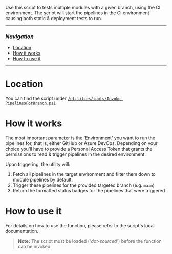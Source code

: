 Use this script to tests multiple modules with a given branch, using the CI environment. The script will start the pipelines in the CI environment causing both static & deployment tests to run.

---

### _Navigation_

- [Location](#location)
- [How it works](#how-it-works)
- [How to use it](#how-to-use-it)

---
# Location

You can find the script under [`/utilities/tools/Invoke-PipelinesForBranch.ps1`](https://github.com/Azure/ResourceModules/blob/main/utilities/tools/Invoke-PipelinesForBranch.ps1)

# How it works

The most important parameter is the 'Environment' you want to run the pipelines for, that is, either GitHub or Azure DevOps. Depending on your choice you'll have to provide a Personal Access Token that grants the permissions to read & trigger pipelines in the desired environment.

Upon triggering, the utility will:
1. Fetch all pipelines in the target environment and filter them down to module pipelines by default.
1. Trigger these pipelines for the provided targeted branch (e.g. `main`)
1. Return the formatted status badges for the pipelines that were triggered.

# How to use it

For details on how to use the function, please refer to the script's local documentation.
> **Note:** The script must be loaded ('*dot-sourced*') before the function can be invoked.
